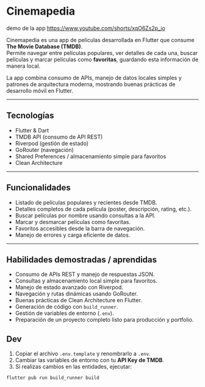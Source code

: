 # Cinemapedia

demo de la app https://www.youtube.com/shorts/xqO6Zs2p_io



Cinemapedia es una app de películas desarrollada en Flutter que consume **The Movie Database (TMDB)**.  
Permite navegar entre películas populares, ver detalles de cada una, buscar películas y marcar películas como **favoritas**, guardando esta información de manera local.

La app combina consumo de APIs, manejo de datos locales simples y patrones de arquitectura moderna, mostrando buenas prácticas de desarrollo móvil en Flutter.

---

## Tecnologías

- Flutter & Dart
- TMDB API (consumo de API REST)
- Riverpod (gestión de estado)
- GoRouter (navegación)
- Shared Preferences / almacenamiento simple para favoritos
- Clean Architecture

---

## Funcionalidades

- Listado de películas populares y recientes desde TMDB.
- Detalles completos de cada película (poster, descripción, rating, etc.).
- Buscar películas por nombre usando consultas a la API.
- Marcar y desmarcar películas como favoritas.
- Favoritos accesibles desde la barra de navegación.
- Manejo de errores y carga eficiente de datos.

---

## Habilidades demostradas / aprendidas

- Consumo de APIs REST y manejo de respuestas JSON.
- Consultas y almacenamiento local simple para favoritos.
- Manejo de estado avanzado con Riverpod.
- Navegación y rutas dinámicas usando GoRouter.
- Buenas prácticas de Clean Architecture en Flutter.
- Generación de código con `build_runner`.
- Gestión de variables de entorno (`.env`).
- Preparación de un proyecto completo listo para producción y portfolio.


## Dev

1. Copiar el archivo `.env.template` y renombrarlo a `.env`.  
2. Cambiar las variables de entorno con tu **API Key de TMDB**.  
3. Si realizas cambios en las entidades, ejecutar:

```bash
flutter pub run build_runner build

